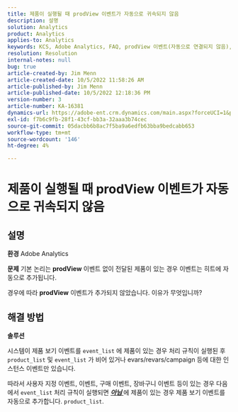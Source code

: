 ```yaml
---
title: 제품이 실행될 때 prodView 이벤트가 자동으로 귀속되지 않음
description: 설명
solution: Analytics
product: Analytics
applies-to: Analytics
keywords: KCS, Adobe Analytics, FAQ, prodView 이벤트(자동으로 연결되지 않음), 제품, 실행됨
resolution: Resolution
internal-notes: null
bug: true
article-created-by: Jim Menn
article-created-date: 10/5/2022 11:58:26 AM
article-published-by: Jim Menn
article-published-date: 10/5/2022 12:18:36 PM
version-number: 3
article-number: KA-16381
dynamics-url: https://adobe-ent.crm.dynamics.com/main.aspx?forceUCI=1&pagetype=entityrecord&etn=knowledgearticle&id=43d0a503-a544-ed11-bba1-000d3a3064b8
exl-id: f7b6c9fb-28f1-43cf-bb3a-32aaa3b74cec
source-git-commit: 05dacbb6b8ac7f5ba9a6edfb63bba9bedcabb653
workflow-type: tm+mt
source-wordcount: '146'
ht-degree: 4%

---
```


# 제품이 실행될 때 prodView 이벤트가 자동으로 귀속되지 않음

## 설명


<b>환경</b>
Adobe Analytics

<b>문제</b>
기본 논리는 <b>prodView</b> 이벤트 없이 전달된 제품이 있는 경우 이벤트는 히트에 자동으로 추가됩니다.

경우에 따라 <b>prodView</b> 이벤트가 추가되지 않았습니다. 이유가 무엇입니까?


## 해결 방법


<b>솔루션</b>

시스템이 제품 보기 이벤트를 `event_list` 에 제품이 있는 경우 처리 규칙이 실행된 후 `product_list` 및 `event_list` 가 비어 있거나 evars/revars/campaign 등에 대한 인스턴스 이벤트만 있습니다.

따라서 사용자 지정 이벤트, 이벤트, 구매 이벤트, 장바구니 이벤트 등이 있는 경우 다음에서 `event_list` 처리 규칙이 실행되면 <u><em><b>아님 </b></em></u>에 제품이 있는 경우 제품 보기 이벤트를 자동으로 추가합니다. `product_list`.
